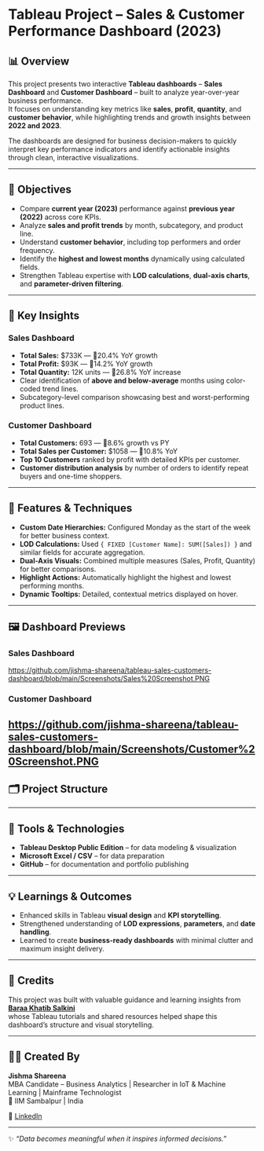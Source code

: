 # Tableau Project – Sales & Customer Performance Dashboard (2023)

## 📊 Overview
This project presents two interactive **Tableau dashboards** – **Sales Dashboard** and **Customer Dashboard** – built to analyze year-over-year business performance.  
It focuses on understanding key metrics like **sales**, **profit**, **quantity**, and **customer behavior**, while highlighting trends and growth insights between **2022 and 2023**.

The dashboards are designed for business decision-makers to quickly interpret key performance indicators and identify actionable insights through clean, interactive visualizations.

---

## 🎯 Objectives
- Compare **current year (2023)** performance against **previous year (2022)** across core KPIs.  
- Analyze **sales and profit trends** by month, subcategory, and product line.  
- Understand **customer behavior**, including top performers and order frequency.  
- Identify the **highest and lowest months** dynamically using calculated fields.  
- Strengthen Tableau expertise with **LOD calculations**, **dual-axis charts**, and **parameter-driven filtering**.

---

## 🧠 Key Insights
### **Sales Dashboard**
- **Total Sales:** $733K — 🔺20.4% YoY growth  
- **Total Profit:** $93K — 🔺14.2% YoY growth  
- **Total Quantity:** 12K units — 🔺26.8% YoY increase  
- Clear identification of **above and below-average** months using color-coded trend lines.  
- Subcategory-level comparison showcasing best and worst-performing product lines.

### **Customer Dashboard**
- **Total Customers:** 693 — 🔺8.6% growth vs PY  
- **Total Sales per Customer:** $1058 — 🔺10.8% YoY  
- **Top 10 Customers** ranked by profit with detailed KPIs per customer.  
- **Customer distribution analysis** by number of orders to identify repeat buyers and one-time shoppers.  

---

## 🧩 Features & Techniques
- **Custom Date Hierarchies:** Configured Monday as the start of the week for better business context.  
- **LOD Calculations:** Used `{ FIXED [Customer Name]: SUM([Sales]) }` and similar fields for accurate aggregation.  
- **Dual-Axis Visuals:** Combined multiple measures (Sales, Profit, Quantity) for better comparisons.  
- **Highlight Actions:** Automatically highlight the highest and lowest performing months.  
- **Dynamic Tooltips:** Detailed, contextual metrics displayed on hover.  

---

## 🖼️ Dashboard Previews

### **Sales Dashboard**
https://github.com/jishma-shareena/tableau-sales-customers-dashboard/blob/main/Screenshots/Sales%20Screenshot.PNG

### **Customer Dashboard**
https://github.com/jishma-shareena/tableau-sales-customers-dashboard/blob/main/Screenshots/Customer%20Screenshot.PNG
---

## 🗂️ Project Structure
---

## 🧰 Tools & Technologies
- **Tableau Desktop Public Edition** – for data modeling & visualization  
- **Microsoft Excel / CSV** – for data preparation  
- **GitHub** – for documentation and portfolio publishing  

---

## 💡 Learnings & Outcomes
- Enhanced skills in Tableau **visual design** and **KPI storytelling**.  
- Strengthened understanding of **LOD expressions**, **parameters**, and **date handling**.  
- Learned to create **business-ready dashboards** with minimal clutter and maximum insight delivery.  

---

## 🙌 Credits
This project was built with valuable guidance and learning insights from  
**[Baraa Khatib Salkini](https://www.linkedin.com/in/baraa-khatib-salkini/)**  
whose Tableau tutorials and shared resources helped shape this dashboard’s structure and visual storytelling.

---

## 👩‍💻 Created By
**Jishma Shareena**  
MBA Candidate – Business Analytics | Researcher in IoT & Machine Learning | Mainframe Technologist  
📍 IIM Sambalpur | India  

🔗 [LinkedIn](https://www.linkedin.com/in/jishmashareena)  

---

✨ *“Data becomes meaningful when it inspires informed decisions.”*
